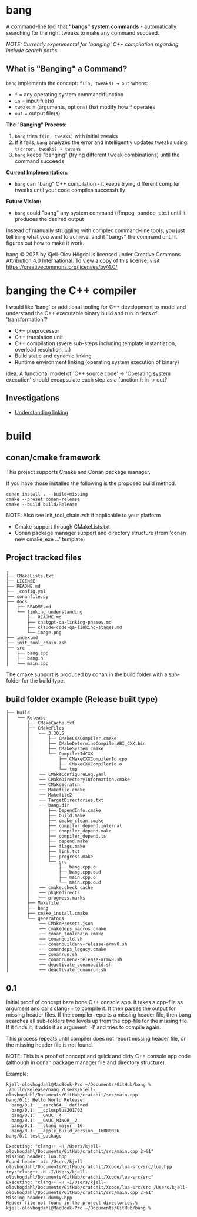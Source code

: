 # bang

A command-line tool that **"bangs" system commands** - automatically searching for the right tweaks to make any command succeed.

*NOTE: Currently experimental for 'banging' C++ compilation regarding include search paths*

## What is "Banging" a Command?

`bang` implements the concept: `f(in, tweaks) → out` where:
- `f` = any operating system command/function
- `in` = input file(s)  
- `tweaks` = (arguments, options) that modify how `f` operates
- `out` = output file(s)

**The "Banging" Process:**
1. `bang` tries `f(in, tweaks)` with initial tweaks
2. If it fails, `bang` analyzes the error and intelligently updates tweaks using: `t(error, tweaks) → tweaks`
3. `bang` keeps "banging" (trying different tweak combinations) until the command succeeds

**Current Implementation:**
- `bang` can "bang" C++ compilation - it keeps trying different compiler tweaks until your code compiles successfully

**Future Vision:**
- `bang` could "bang" any system command (ffmpeg, pandoc, etc.) until it produces the desired output

Instead of manually struggling with complex command-line tools, you just tell `bang` what you want to achieve, and it "bangs" the command until it figures out how to make it work.

bang © 2025 by Kjell-Olov Högdal is licensed under Creative Commons Attribution 4.0 International. To view a copy of this license, visit https://creativecommons.org/licenses/by/4.0/

# banging the C++ compiler

I would like 'bang' or additional tooling for C++ development to model and understand the C++ executable binary build and run in tiers of 'transformation'?

* C++ preprocessor
* C++ translation unit
* C++ compilation (svere sub-steps including template instantiation, overload resolution, ...)
* Build static and dynamic linking
* Runtime environment linking (operating system execution of binary) 

idea: A functional model of 'C++ source code' -> 'Operating system execution' should encapsulate each step as a function f: in -> out?

## Investigations

* [Understanding linking](linking_understanding/README.md)

# build

## conan/cmake framework

This project supports Cmake and Conan package manager.

If you have those installed the following is the proposed build method.

```
conan install . --build=missing
cmake --preset conan-release
cmake --build build/Release
```

NOTE: Also see init_tool_chain.zsh if applicable to your platform

* Cmake support through CMakeLists.txt
* Conan package manager support and directory structure (from 'conan new cmake_exe ...' template)

## Project tracked files

```
.
├── CMakeLists.txt
├── LICENSE
├── README.md
├── _config.yml
├── conanfile.py
├── docs
│   ├── README.md
│   └── linking_understanding
│       ├── README.md
│       ├── chatgpt-qa-linking-phases.md
│       ├── claude-code-qa-linking-stages.md
│       └── image.png
├── index.md
├── init_tool_chain.zsh
├── src
│   ├── bang.cpp
│   ├── bang.h
│   └── main.cpp
```

The cmake support is produced by conan in the build folder with a sub-folder for the build type.

## build folder example (Release built type)

```
├── build
│   └── Release
│       ├── CMakeCache.txt
│       ├── CMakeFiles
│       │   ├── 3.30.5
│       │   │   ├── CMakeCXXCompiler.cmake
│       │   │   ├── CMakeDetermineCompilerABI_CXX.bin
│       │   │   ├── CMakeSystem.cmake
│       │   │   └── CompilerIdCXX
│       │   │       ├── CMakeCXXCompilerId.cpp
│       │   │       ├── CMakeCXXCompilerId.o
│       │   │       └── tmp
│       │   ├── CMakeConfigureLog.yaml
│       │   ├── CMakeDirectoryInformation.cmake
│       │   ├── CMakeScratch
│       │   ├── Makefile.cmake
│       │   ├── Makefile2
│       │   ├── TargetDirectories.txt
│       │   ├── bang.dir
│       │   │   ├── DependInfo.cmake
│       │   │   ├── build.make
│       │   │   ├── cmake_clean.cmake
│       │   │   ├── compiler_depend.internal
│       │   │   ├── compiler_depend.make
│       │   │   ├── compiler_depend.ts
│       │   │   ├── depend.make
│       │   │   ├── flags.make
│       │   │   ├── link.txt
│       │   │   ├── progress.make
│       │   │   └── src
│       │   │       ├── bang.cpp.o
│       │   │       ├── bang.cpp.o.d
│       │   │       ├── main.cpp.o
│       │   │       └── main.cpp.o.d
│       │   ├── cmake.check_cache
│       │   ├── pkgRedirects
│       │   └── progress.marks
│       ├── Makefile
│       ├── bang
│       ├── cmake_install.cmake
│       └── generators
│           ├── CMakePresets.json
│           ├── cmakedeps_macros.cmake
│           ├── conan_toolchain.cmake
│           ├── conanbuild.sh
│           ├── conanbuildenv-release-armv8.sh
│           ├── conandeps_legacy.cmake
│           ├── conanrun.sh
│           ├── conanrunenv-release-armv8.sh
│           ├── deactivate_conanbuild.sh
│           └── deactivate_conanrun.sh

```

## 0.1

Initial proof of concept bare bone C++ console app. It takes a cpp-file as argument and calls clang++ to compile it. It then parses the output for missing header files. If the compiler reports a missing header file, then bang searches all sub-folders two levels up from the cpp-file for the missing file. If it finds it, it adds it as argument '-I<file>' and tries to compile again.

This process repeats until compiler does not report missing header file, or the missing header file is not found.

NOTE: This is a proof of concept and quick and dirty C++ console app code (although in conan package manager file and directory structure).

Example:
```
kjell-olovhogdahl@MacBook-Pro ~/Documents/GitHub/bang % ./build/Release/bang /Users/kjell-olovhogdahl/Documents/GitHub/cratchit/src/main.cpp
bang/0.1: Hello World Release!
  bang/0.1: __aarch64__ defined
  bang/0.1: __cplusplus201703
  bang/0.1: __GNUC__4
  bang/0.1: __GNUC_MINOR__2
  bang/0.1: __clang_major__16
  bang/0.1: __apple_build_version__16000026
bang/0.1 test_package

Executing: "clang++ -H /Users/kjell-olovhogdahl/Documents/GitHub/cratchit/src/main.cpp 2>&1"
Missing header: lua.hpp
Found header at: /Users/kjell-olovhogdahl/Documents/GitHub/cratchit/Xcode/lua-src/src/lua.hpp
try:"clang++ -H -I/Users/kjell-olovhogdahl/Documents/GitHub/cratchit/Xcode/lua-src/src"
Executing: "clang++ -H -I/Users/kjell-olovhogdahl/Documents/GitHub/cratchit/Xcode/lua-src/src /Users/kjell-olovhogdahl/Documents/GitHub/cratchit/src/main.cpp 2>&1"
Missing header: dummy.hpp
Header file not found in the project directories.%                                                                                                                                                                    kjell-olovhogdahl@MacBook-Pro ~/Documents/GitHub/bang % 

```

